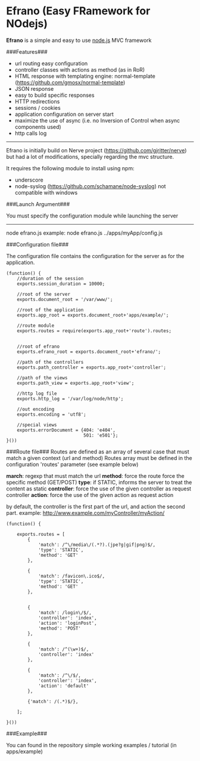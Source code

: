 Efrano (Easy FRamework for NOdejs)
=================================

**Efrano** is a simple and easy to use [node.js](http://nodejs.org) MVC framework 

###Features###

 * url routing easy configuration
 * controller classes with actions as method (as in RoR)
 * HTML response with templating engine: normal-template (https://github.com/gmosx/normal-template)
 * JSON response
 * easy to build specific responses
 * HTTP redirections
 * sessions / cookies
 * application configuration on server start
 * maximize the use of async (i.e. no Inversion of Control when async components used)
 * http calls log

---

Efrano is initially build on Nerve project (https://github.com/gjritter/nerve) but had a lot of modifications, specially regarding the mvc structure. 

It requires the following module to install using npm:

- underscore
- node-syslog (https://github.com/schamane/node-syslog) not compatible with windows



###Launch Argument###


You must specify the configuration module while launching the server

---

node efrano.js <your-configuration-module>
example:
	node efrano.js ../apps/myApp/config.js
	

###Configuration file###

The configuration file contains the configuration for the server as for the application.

	(function() {
		//duration of the session
		exports.session_duration = 10000;
	
		//root of the server
		exports.document_root = '/var/www/';
	
		//root of the application
		exports.app_root = exports.document_root+'apps/example/';
		
		//route module
		exports.routes = require(exports.app_root+'route').routes;
	
		
		//root of efrano
		exports.efrano_root = exports.document_root+'efrano/';
		
		//path of the controllers
		exports.path_controller = exports.app_root+'controller';
		
		//path of the views
		exports.path_view = exports.app_root+'view';
		
		//http log file
		exports.http_log = '/var/log/node/http';
	
		//out encoding
		exports.encoding = 'utf8';
		
		//special views
		exports.errorDocument = {404: 'e404',
								 501: 'e501'};
	}())

###Route file###
Routes are defined as an array of several case that must match a given context (url and method)
Routes array must be defined in the configuration 'routes' parameter (see example below)

**march**: regexp that must match the url
**method**: force the route force the specific method (GET/POST)
**type**: if STATIC, informs the server to treat the content as static
**controller**: force the use of the given controller as request controller
**action**: force the use of the given action as request  action

by default, the controller is the first part of the url, and action the second part.
example: http://www.example.com/myController/myAction/

	(function() {
	
		exports.routes = [
			{
				'match': /^\/media\/(.*?).(jpe?g|gif|png)$/,
				'type': 'STATIC',
				'method': 'GET'
			},
			
			{
				'match': /favicon\.ico$/, 
				'type': 'STATIC',
				'method': 'GET'
			},
	
	
			{
				'match': /login\/$/,
				'controller': 'index',
				'action': 'loginPost',
				'method': 'POST'
			},
			
			{
				'match': /^(\w+)$/,
				'controller': 'index'
			},
			
			{
				'match': /^\/$/,
				'controller': 'index',
				'action': 'default'
			},
			
			{'match': /(.*)$/},
	
		];
	
	}())


###Example###

You can found in the repository simple working examples / tutorial (in apps/example)